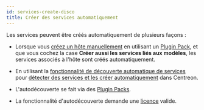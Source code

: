 ```yaml
---
id: services-create-disco
title: Créer des services automatiquement
---
```


Les services peuvent être créés automatiquement de plusieurs façons :

- Lorsque vous [créez un hôte manuellement](hosts-create) en utilisant un [Plugin Pack](../pluginpacks), et que vous cochez la case **Créer aussi les services liés aux modèles**, les services associés à l'hôte sont créés automatiquement.

- En utilisant la [fonctionnalité de découverte automatique de services](../discovery/introduction) pour [détecter des services et les créer automatiquement](../discovery/services-discovery) dans Centreon.

- L'autodécouverte se fait via des [Plugin Packs](../pluginpacks).

- La fonctionnalité d'autodécouverte demande une [licence](../../administration/licenses) valide.